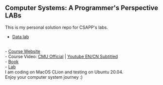 ## Computer Systems: A Programmer's Perspective LABs
This is my personal solution repo for CSAPP's labs.<br>
<ul>
    <li><a href="data_lab">Data lab</a></li>
</ul>
<br>
- <a href="http://www.cs.cmu.edu/afs/cs/academic/class/15213-f15/www/">Course Website</a><br>
- Course Video: <a href="https://scs.hosted.panopto.com/Panopto/Pages/Sessions/List.aspx#folderID=%22b96d90ae-9871-4fae-91e2-b1627b43e25e%22&view=0&maxResults=50">CMU Official</a> | <a href="https://www.youtube.com/watch?v=ScMxnXq6fbI&list=PLcQU3vbfgCc9sVAiHf5761UUApjZ3ZD3x">Youtube EN/CN Subtitled</a><br>
- <a href="http://csapp.cs.cmu.edu/3e/home.html">Book</a><br>
- <a href = "http://csapp.cs.cmu.edu/3e/labs.html">Lab</a><br>
I am coding on MacOS CLion and testing on Ubuntu 20.04.<br>
Enjoy your computer system journey :)
